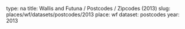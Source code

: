 type: na
title: Wallis and Futuna / Postcodes / Zipcodes (2013)
slug: places/wf/datasets/postcodes/2013
place: wf
dataset: postcodes
year: 2013
